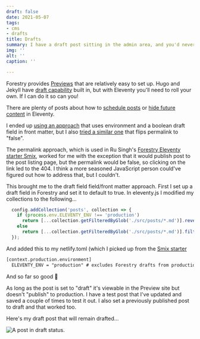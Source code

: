 ```yaml
---
draft: false
date: 2021-05-07
tags:
- cms
- drafts
title: Drafts
summary: I have a draft post sitting in the admin area, and you'd never know it!
img: ''
alt: ''
caption: ''

---
```

Forestry provides [Previews](https://forestry.io/docs/previews/about-previews/) that are relatively easy to set up. Hugo and Jekyll have [draft capability](https://forestry.io/docs/editing/markdown-editor/#drafting-and-publishing-content) built in, but with Eleventy you'll need to roll your own. If I can do it so can you!

There are plenty of posts about how to [schedule posts](https://remysharp.com/2019/06/26/scheduled-and-draft-11ty-posts) or [hide future content](https://www.raymondcamden.com/2020/08/07/hiding-future-content-with-eleventy) in Eleventy.

I ended up [using an approach](https://11ta.netlify.app/2020/09/20/v110-brings-draft-posts/) that uses environment and a boolean draft field in front matter, but I also [tried a similar one](https://rusingh.com/2020/05/14/eleventy-exclude-draft-collection-items-programmatically/) that flips permalink to "false".

The permalink approach, which is used in Ru Singh's [Forestry Eleventy starter Smix](https://github.com/hirusi/smix-eleventy-starter), worked for me with the exception that it would publish post to the post listing page, but the permalink would be false, so clicking on the link led to the 404. I think a more seasoned JavaScript person could've figured out how to address that, but I couldn't.

This brought me to the draft field field/front matter approach. First I set up a draft field in Forestry and set it to default to true. In eleventy.js I modified my collections to the following...

```js
  config.addCollection('posts', collection => {
    if (process.env.ELEVENTY_ENV !== 'production')
      return [...collection.getFilteredByGlob('./src/posts/*.md')].reverse();
    else
      return [...collection.getFilteredByGlob('./src/posts/*.md')].filter((post) => !post.data.draft).reverse();
  });
```

And added this to my netlify.toml (which I picked up from the [Smix starter](https://github.com/hirusi/smix-eleventy-starter)

```html
[context.production.environment]
  ELEVENTY_ENV = "production" # excludes Forestry drafts from production build
```

And so far so good 🎉

As long as the post is set to "draft" it's viewable in the Preview site but doesn't "publish" to production. I have a test post that I've updated and saved a couple of times to test it out. I also set a previously published post to draft and that worked too.

Here's my draft post that will remain drafted...

![A post in draft status.](/uploads/staying-drafted.png)